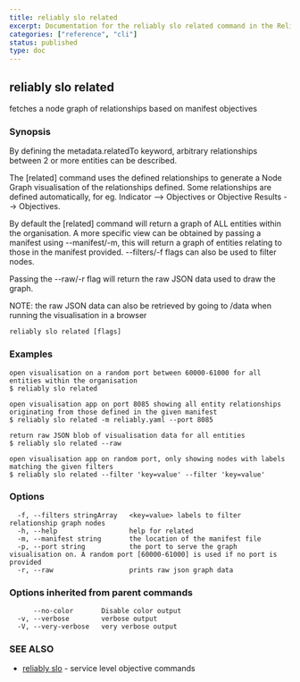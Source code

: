 ```yaml
---
title: reliably slo related
excerpt: Documentation for the reliably slo related command in the Reliably CLI
categories: ["reference", "cli"]
status: published
type: doc
---
```

## reliably slo related

fetches a node graph of relationships based on manifest objectives

### Synopsis

By defining the metadata.relatedTo keyword, arbitrary relationships
between 2 or more entities can be described. 

The [related] command uses the defined relationships to generate a 
Node Graph visualisation of the relationships defined. Some relationships
are defined automatically, for eg. Indicator --> Objectives or 
Objective Results --> Objectives.

By default the [related] command will return a graph of ALL entities within
the organisation. A more specific view can be obtained by passing a manifest using
--manifest/-m, this will return a graph of entities relating to those in the manifest
provided. --filters/-f flags can also be used to filter nodes.

Passing the --raw/-r flag will return the raw JSON data used to draw
the graph. 

NOTE: the raw JSON data can also be retrieved by going to /data
when running the visualisation in a browser

```
reliably slo related [flags]
```

### Examples

```
open visualisation on a random port between 60000-61000 for all entities within the organisation
$ reliably slo related

open visualisation app on port 8085 showing all entity relationships originating from those defined in the given manifest
$ reliably slo related -m reliably.yaml --port 8085

return raw JSON blob of visualisation data for all entities
$ reliably slo related --raw

open visualisation app on random port, only showing nodes with labels matching the given filters
$ reliably slo related --filter 'key=value' --filter 'key=value'
```

### Options

```
  -f, --filters stringArray   <key=value> labels to filter relationship graph nodes
  -h, --help                  help for related
  -m, --manifest string       the location of the manifest file
  -p, --port string           the port to serve the graph visualisation on. A random port [60000-61000] is used if no port is provided
  -r, --raw                   prints raw json graph data
```

### Options inherited from parent commands

```
      --no-color       Disable color output
  -v, --verbose        verbose output
  -V, --very-verbose   very verbose output
```

### SEE ALSO

* [reliably slo](/docs/reference/cli/reliably-slo/)	 - service level objective commands

